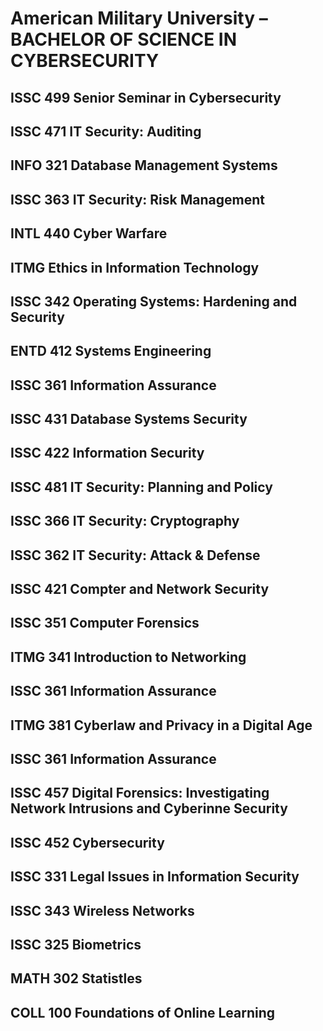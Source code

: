 # American Military University – BACHELOR OF SCIENCE IN CYBERSECURITY

## ISSC 499 Senior Seminar in Cybersecurity

## ISSC 471 IT Security: Auditing

## INFO 321 Database Management Systems

## ISSC 363 IT Security: Risk Management

## INTL 440 Cyber Warfare

## ITMG Ethics in Information Technology

## ISSC 342 Operating Systems: Hardening and Security

## ENTD 412 Systems Engineering

## ISSC 361 Information Assurance

## ISSC 431 Database Systems Security

## ISSC 422 Information Security

## ISSC 481 IT Security: Planning and Policy

## ISSC 366 IT Security: Cryptography

## ISSC 362 IT Security: Attack & Defense

## ISSC 421 Compter and Network Security

## ISSC 351 Computer Forensics

## ITMG 341 Introduction to Networking

## ISSC 361 Information Assurance

## ITMG 381 Cyberlaw and Privacy in a Digital Age

## ISSC 361 Information Assurance

## ISSC 457 Digital Forensics: Investigating Network Intrusions and Cyberinne Security

## ISSC 452 Cybersecurity

## ISSC 331 Legal Issues in Information Security

## ISSC 343 Wireless Networks

## ISSC 325 Biometrics

## MATH 302 Statistles

## COLL 100 Foundations of Online Learning
